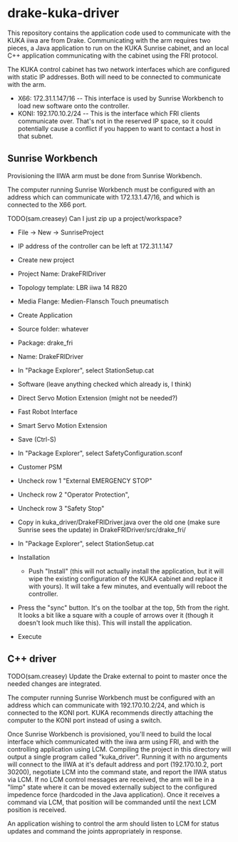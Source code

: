 # drake-kuka-driver

This repository contains the application code used to communicate with
the KUKA iiwa are from Drake.  Communicating with the arm requires two
pieces, a Java application to run on the KUKA Sunrise cabinet, and an
local C++ application communicating with the cabinet using the FRI
protocol.

The KUKA control cabinet has two network interfaces which are
configured with static IP addresses.  Both will need to be connected
to communicate with the arm.

 * X66: 172.31.1.147/16 -- This interface is used by Sunrise Workbench to load new software onto the controller.
 * KONI: 192.170.10.2/24 -- This is the interface which FRI clients communicate over.  That's not in the reserved IP space, so it could potentially cause a conflict if you happen to want to contact a host in that subnet.

## Sunrise Workbench

Provisioning the IIWA arm must be done from Sunrise Workbench.

The computer running Sunrise Workbench must be configured with an
address which can communicate with 172.13.1.47/16, and which is
connected to the X66 port.

TODO(sam.creasey) Can I just zip up a project/workspace?

 * File -> New -> SunriseProject
  * IP address of the controller can be left at 172.31.1.147
  * Create new project
  * Project Name: DrakeFRIDriver
  * Topology template: LBR iiwa 14 R820
  * Media Flange: Medien-Flansch Touch pneumatisch
  * Create Application
  * Source folder: whatever
  * Package: drake_fri
  * Name: DrakeFRIDriver

 * In "Package Explorer", select StationSetup.cat
  * Software (leave anything checked which already is, I think)
   * Direct Servo Motion Extension (might not be needed?)
   * Fast Robot Interface
   * Smart Servo Motion Extension
  * Save (Ctrl-S)

 * In "Package Explorer", select SafetyConfiguration.sconf
  * Customer PSM
   * Uncheck row 1 "External EMERGENCY STOP"
   * Uncheck row 2 "Operator Protection",
   * Uncheck row 3 "Safety Stop"

 * Copy in kuka_driver/DrakeFRIDriver.java over the old one (make sure Sunrise sees the update) in DrakeFRIDriver/src/drake_fri/

 * In "Package Explorer", select StationSetup.cat
  * Installation
    * Push "Install" (this will not actually install the application, but it will wipe the existing configuration of the KUKA cabinet and replace it with yours).  It will take a few minutes, and eventually will reboot the controller.

 * Press the "sync" button.  It's on the toolbar at the top, 5th from the right.  It looks a bit like a square with a couple of arrows over it (though it doesn't look much like this).  This will install the application.
  * Execute

## C++ driver

TODO(sam.creasey) Update the Drake external to point to master once
the needed changes are integrated.

The computer running Sunrise Workbench must be configured with an
address which can communicate with 192.170.10.2/24, and which is
connected to the KONI port.  KUKA recommends directly attaching the
computer to the KONI port instead of using a switch.

Once Sunrise Workbench is provisioned, you'll need to build the local
interface which communicated with the iiwa arm using FRI, and with the
controlling application using LCM.  Compiling the project in this
directory will output a single program called "kuka_driver".  Running
it with no arguments will connect to the IIWA at it's default address
and port (192.170.10.2, port 30200), negotiate LCM into the command
state, and report the IIWA status via LCM.  If no LCM control messages
are received, the arm will be in a "limp" state where it can be moved
externally subject to the configured impedence force (hardcoded in the
Java application).  Once it receives a command via LCM, that position
will be commanded until the next LCM position is received.

An application wishing to control the arm should listen to LCM for
status updates and command the joints appropriately in response.
